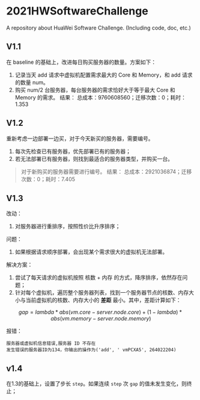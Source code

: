 # 2021HWSoftwareChallenge
A repository about HuaWei Software Challenge. (Including code, doc, etc.)
## V1.1
在 baseline 的基础上，改进每日购买服务器的数量。方案如下：
1. 记录当天 add 请求中虚拟机配置需求最大的 Core 和 Memory，和 add 请求的数量 num。
2. 购买 num/2 台服务器，每台服务器的需求恰好大于等于最大 Core 和 Memory 的需求。
结果：
总成本：9760608560；迁移次数：0；耗时：1.353

## V1.2
重新考虑一边部署一边买，对于今天新买的服务器，需要编号。
1. 每次先检查已有服务器，优先部署已有的服务器；
2. 若无法部署已有服务器，则找到最适合的服务器类型，并购买一台。
> 对于新购买的服务器需要进行编号。
结果：
总成本：2921036874；迁移次数：0；耗时：7.405

## V1.3
改动：
1. 对服务器进行重排序，按照性价比升序排序；

问题：
1. 如果根据请求顺序部署，会出现某个需求很大的虚拟机无法部署。

解决方案：
1. 尝试了每天请求的虚拟机按照 核数 + 内存 的方式，降序排序，依然存在问题；
2. 针对每个虚拟机，遍历整个服务器列表，找到一个服务器节点的核数、内存大小与当前虚拟机的核数、内存大小的 **差距** 最小。其中，差距计算如下：
```math
gap = lambda * abs(vm.core - server.node.core) + (1 - lambda) * abs(vm.memory - server.node.memory)
```

报错：
```
服务器或虚拟机信息错误,服务器 ID 不存在
发生错误的服务器ID为134，你输出的操作为('add', ' vmPCXA5', 264022204)
```

## v1.4
在1.3的基础上，设置了步长 `step`。如果连续 `step` 次 `gap` 的值未发生变化，则终止；